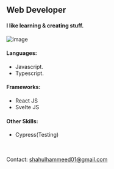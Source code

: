 ## Web Developer

#### I like learning & creating stuff.


![image](https://media.giphy.com/media/7NoNw4pMNTvgc/giphy-downsized.gif)



#### Languages:
- Javascript.
- Typescript.

#### Frameworks:
- React JS
- Svelte JS

#### Other Skills:
- Cypress(Testing)

<br /> <br />
Contact: shahulhammeed01@gmail.com
